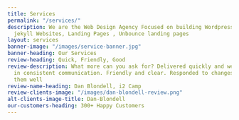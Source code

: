 ```yaml
---
title: Services
permalink: "/services/"
description: We are the Web Design Agency Focused on building Wordpress Websites ,
  jekyll Websites, Landing Pages , Unbounce landing pages
layout: services
banner-image: "/images/service-banner.jpg"
banner-heading: Our Services
review-heading: Quick, Friendly, Good
review-description: What more can you ask for? Delivered quickly and well. Stayed
  in consistent communication. Friendly and clear. Responded to changes and executed
  them well
review-name-heading: Dan Blondell, i2 Camp
review-clients-image: "/images/dan-blondell-review.png"
alt-clients-image-title: Dan-Blondell
our-customers-heading: 300+ Happy Customers
---
```


